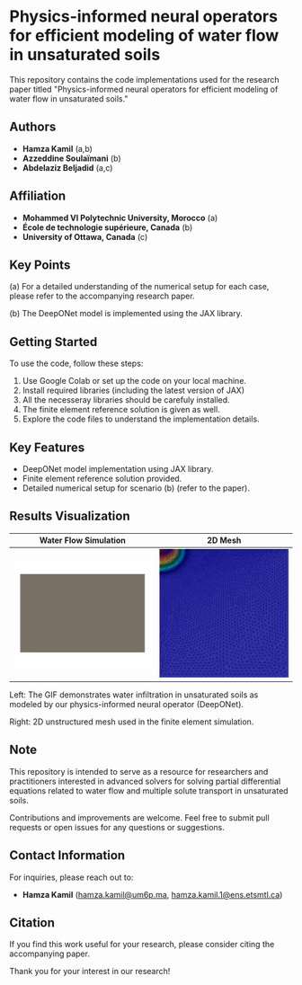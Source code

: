 # Physics-informed neural operators for efficient modeling of water flow in unsaturated soils

This repository contains the code implementations used for the research paper titled "Physics-informed neural operators for efficient modeling of water flow in unsaturated soils."

## Authors

- **Hamza Kamil** (a,b)
- **Azzeddine Soulaïmani** (b)
- **Abdelaziz Beljadid** (a,c)

## Affiliation  

- **Mohammed VI Polytechnic University, Morocco** (a)
- **École de technologie supérieure, Canada** (b)
- **University of Ottawa, Canada** (c)

## Key Points

(a) For a detailed understanding of the numerical setup for each case, please refer to the accompanying research paper.

(b) The DeepONet model is implemented using the JAX library.


## Getting Started

To use the code, follow these steps:

1. Use Google Colab or set up the code on your local machine.
2. Install required libraries (including the latest version of JAX)
3. All the necesseray libraries should be carefuly installed.
4. The finite element reference solution is given as well.
5. Explore the code files to understand the implementation details.

## Key Features

- DeepONet model implementation using JAX library.
- Finite element reference solution provided.
- Detailed numerical setup for scenario (b) (refer to the paper).

## Results Visualization

| Water Flow Simulation | 2D Mesh |
|:----------------------:|:-------------------:|
| <img src="DeepONet_Codes/2Dinfiltration.gif" width="400" alt="Results GIF"> | <img src="DeepONet_Codes/2Dmesh.png" width="400" alt="2D Mesh"> |

Left: The GIF demonstrates water infiltration in unsaturated soils as modeled by our physics-informed neural operator (DeepONet).

Right: 2D unstructured mesh used in the finite element simulation.

## Note

This repository is intended to serve as a resource for researchers and practitioners interested in advanced solvers for solving partial differential equations related to water flow and multiple solute transport in unsaturated soils.

Contributions and improvements are welcome. Feel free to submit pull requests or open issues for any questions or suggestions.

## Contact Information

For inquiries, please reach out to:

- **Hamza Kamil** (hamza.kamil@um6p.ma, hamza.kamil.1@ens.etsmtl.ca)

## Citation

If you find this work useful for your research, please consider citing the accompanying paper.

Thank you for your interest in our research!
